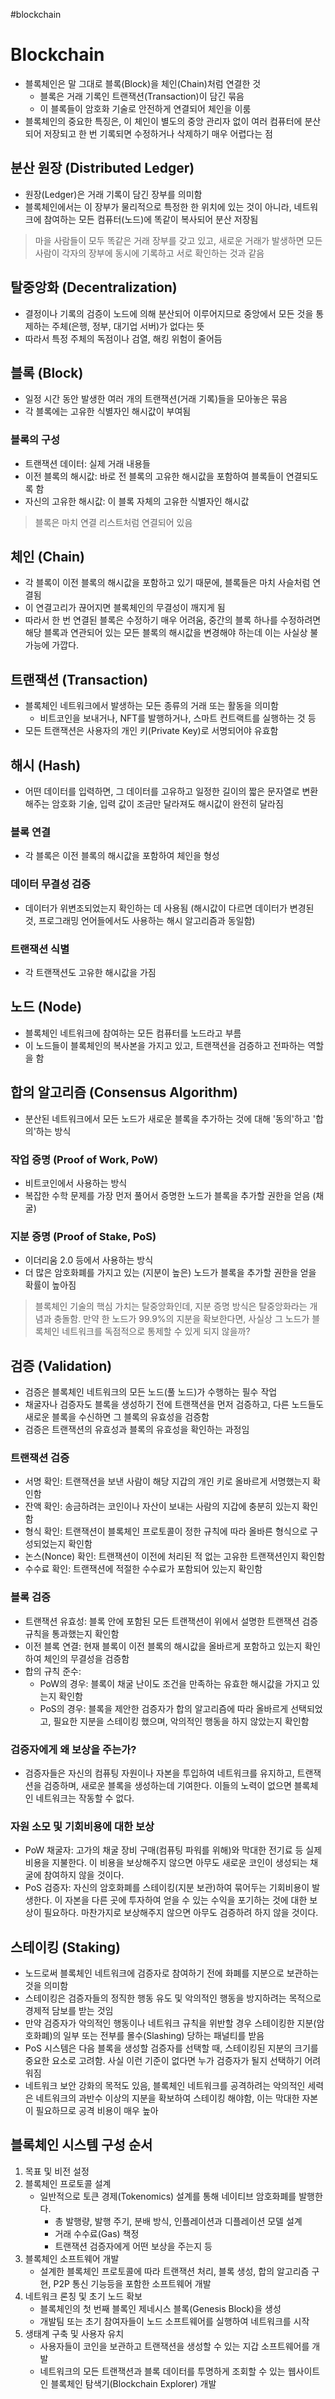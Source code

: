 #blockchain

# Blockchain
- 블록체인은 말 그대로 블록(Block)을 체인(Chain)처럼 연결한 것
	- 블록은 거래 기록인 트랜잭션(Transaction)이 담긴 묶음
	- 이 블록들이 암호화 기술로 안전하게 연결되어 체인을 이룸
- 블록체인의 중요한 특징은, 이 체인이 별도의 중앙 관리자 없이 여러 컴퓨터에 분산되어 저장되고 한 번 기록되면 수정하거나 삭제하기 매우 어렵다는 점


## 분산 원장 (Distributed Ledger)
- 원장(Ledger)은 거래 기록이 담긴 장부를 의미함
- 블록체인에서는 이 장부가 물리적으로 특정한 한 위치에 있는 것이 아니라, 네트워크에 참여하는 모든 컴퓨터(노드)에 똑같이 복사되어 분산 저장됨

> 마을 사람들이 모두 똑같은 거래 장부를 갖고 있고, 새로운 거래가 발생하면 모든 사람이 각자의 장부에 동시에 기록하고 서로 확인하는 것과 같음

## 탈중앙화 (Decentralization)
- 결정이나 기록의 검증이 노드에 의해 분산되어 이루어지므로 중앙에서 모든 것을 통제하는 주체(은행, 정부, 대기업 서버)가 없다는 뜻
- 따라서 특정 주체의 독점이나 검열, 해킹 위험이 줄어듬

## 블록 (Block)
- 일정 시간 동안 발생한 여러 개의 트랜잭션(거래 기록)들을 모아놓은 묶음
- 각 블록에는 고유한 식별자인 해시값이 부여됨

### 블록의 구성
- 트랜잭션 데이터: 실제 거래 내용들
- 이전 블록의 해시값: 바로 전 블록의 고유한 해시값을 포함하여 블록들이 연결되도록 함
- 자신의 고유한 해시값: 이 블록 자체의 고유한 식별자인 해시값

> 블록은 마치 연결 리스트처럼 연결되어 있음


## 체인 (Chain)
- 각 블록이 이전 블록의 해시값을 포함하고 있기 때문에, 블록들은 마치 사슬처럼 연결됨
- 이 연결고리가 끊어지면 블록체인의 무결성이 깨지게 됨
- 따라서 한 번 연결된 블록은 수정하기 매우 어려움, 중간의 블록 하나를 수정하려면 해당 블록과 연관되어 있는 모든 블록의 해시값을 변경해야 하는데 이는 사실상 불가능에 가깝다.

## 트랜잭션 (Transaction)
- 블록체인 네트워크에서 발생하는 모든 종류의 거래 또는 활동을 의미함
	- 비트코인을 보내거나, NFT를 발행하거나, 스마트 컨트랙트를 실행하는 것 등
- 모든 트랜잭션은 사용자의 개인 키(Private Key)로 서명되어야 유효함

## 해시 (Hash)
- 어떤 데이터를 입력하면, 그 데이터를 고유하고 일정한 길이의 짧은 문자열로 변환해주는 암호화 기술, 입력 값이 조금만 달라져도 해시값이 완전히 달라짐

### 블록 연결
- 각 블록은 이전 블록의 해시값을 포함하여 체인을 형성

### 데이터 무결성 검증
- 데이터가 위변조되었는지 확인하는 데 사용됨 (해시값이 다르면 데이터가 변경된 것, 프로그래밍 언어들에서도 사용하는 해시 알고리즘과 동일함)

### 트랜잭션 식별
- 각 트랜잭션도 고유한 해시값을 가짐

## 노드 (Node)
- 블록체인 네트워크에 참여하는 모든 컴퓨터를 노드라고 부름
- 이 노드들이 블록체인의 복사본을 가지고 있고, 트랜잭션을 검증하고 전파하는 역할을 함

## 합의 알고리즘 (Consensus Algorithm)
- 분산된 네트워크에서 모든 노드가 새로운 블록을 추가하는 것에 대해 '동의'하고 '합의'하는 방식

### 작업 증명 (Proof of Work, PoW)
- 비트코인에서 사용하는 방식
- 복잡한 수학 문제를 가장 먼저 풀어서 증명한 노드가 블록을 추가할 권한을 얻음 (채굴)

### 지분 증명 (Proof of Stake, PoS)
- 이더리움 2.0 등에서 사용하는 방식
- 더 많은 암호화폐를 가지고 있는 (지분이 높은) 노드가 블록을 추가할 권한을 얻을 확률이 높아짐

> 블록체인 기술의 핵심 가치는 탈중앙화인데, 지분 증명 방식은 탈중앙화라는 개념과 충돌함.
> 만약 한 노드가 99.9%의 지분을 확보한다면, 사실상 그 노드가 블록체인 네트워크를 독점적으로 통제할 수 있게 되지 않을까?

## 검증 (Validation)
- 검증은 블록체인 네트워크의 모든 노드(풀 노드)가 수행하는 필수 작업
- 채굴자나 검증자도 블록을 생성하기 전에 트랜잭션을 먼저 검증하고, 다른 노드들도 새로운 블록을 수신하면 그 블록의 유효성을 검증함
- 검증은 트랜잭션의 유효성과 블록의 유효성을 확인하는 과정임

### 트랜잭션 검증
- 서명 확인: 트랜잭션을 보낸 사람이 해당 지갑의 개인 키로 올바르게 서명했는지 확인함
- 잔액 확인: 송금하려는 코인이나 자산이 보내는 사람의 지갑에 충분히 있는지 확인함
- 형식 확인: 트랜잭션이 블록체인 프로토콜이 정한 규칙에 따라 올바른 형식으로 구성되었는지 확인함
- 논스(Nonce) 확인: 트랜잭션이 이전에 처리된 적 없는 고유한 트랜잭션인지 확인함
- 수수료 확인: 트랜잭션에 적절한 수수료가 포함되어 있는지 확인함

### 블록 검증
- 트랜잭션 유효성: 블록 안에 포함된 모든 트랜잭션이 위에서 설명한 트랜잭션 검증 규칙을 통과했는지 확인함
- 이전 블록 연결: 현재 블록이 이전 블록의 해시값을 올바르게 포함하고 있는지 확인하여 체인의 무결성을 검증함
- 합의 규칙 준수:
	- PoW의 경우: 블록이 채굴 난이도 조건을 만족하는 유효한 해시값을 가지고 있는지 확인함
	- PoS의 경우: 블록을 제안한 검증자가 합의 알고리즘에 따라 올바르게 선택되었고, 필요한 지분을 스테이킹 했으며, 악의적인 행동을 하지 않았는지 확인함

### 검증자에게 왜 보상을 주는가?
- 검증자들은 자신의 컴퓨팅 자원이나 자본을 투입하여 네트워크를 유지하고, 트랜잭션을 검증하며, 새로운 블록을 생성하는데 기여한다. 이들의 노력이 없으면 블록체인 네트워크는 작동할 수 없다.

### 자원 소모 및 기회비용에 대한 보상
- PoW 채굴자: 고가의 채굴 장비 구매(컴퓨팅 파워를 위해)와 막대한 전기료 등 실제 비용을 지불한다. 이 비용을 보상해주지 않으면 아무도 새로운 코인이 생성되는 채굴에 참여하지 않을 것이다. 
- PoS 검증자: 자신의 암호화폐를 스테이킹(지분 보관)하여 묶어두는 기회비용이 발생한다. 이 자본을 다른 곳에 투자하여 얻을 수 있는 수익을 포기하는 것에 대한 보상이 필요하다. 마찬가지로 보상해주지 않으면 아무도 검증하려 하지 않을 것이다.


## 스테이킹 (Staking)
- 노드로써 블록체인 네트워크에 검증자로 참여하기 전에 화폐를 지분으로 보관하는 것을 의미함
- 스테이킹은 검증자들의 정직한 행동 유도 및 악의적인 행동을 방지하려는 목적으로 경제적 담보를 받는 것임
- 만약 검증자가 악의적인 행동이나 네트워크 규칙을 위반할 경우 스테이킹한 지분(암호화폐)의 일부 또는 전부를 몰수(Slashing) 당하는 패널티를 받음
- PoS 시스템은 다음 블록을 생성할 검증자를 선택할 때, 스테이킹된 지분의 크기를 중요한 요소로 고려함. 사실 이런 기준이 없다면 누가 검증자가 될지 선택하기 어려워짐
- 네트워크 보안 강화의 목적도 있음, 블록체인 네트워크를 공격하려는 악의적인 세력은 네트워크의 과반수 이상의 지분을 확보하여 스테이킹 해야함, 이는 막대한 자본이 필요하므로 공격 비용이 매우 높아

## 블록체인 시스템 구성 순서
1. 목표 및 비전 설정
2. 블록체인 프로토콜 설계
	 - 일반적으로 토큰 경제(Tokenomics) 설계를 통해 네이티브 암호화폐를 발행한다.
		- 총 발행량, 발행 주기, 분배 방식, 인플레이션과 디플레이션 모델 설계
		- 거래 수수료(Gas) 책정
		- 트랜잭션 검증자에게 어떤 보상을 주는지 등
3. 블록체인 소프트웨어 개발
	- 설계한 블록체인 프로토콜에 따라 트랜잭션 처리, 블록 생성, 합의 알고리즘 구현, P2P 통신 기능등을 포함한 소프트웨어 개발
4. 네트워크 론칭 및 초기 노드 확보
	- 블록체인의 첫 번째 블록인 제네시스 블록(Genesis Block)을 생성
	- 개발팀 또는 초기 참여자들이 노드 소프트웨어를 실행하여 네트워크를 시작
5. 생태계 구축 및 사용자 유치
	- 사용자들이 코인을 보관하고 트랜잭션을 생성할 수 있는 지갑 소프트웨어를 개발
	- 네트워크의 모든 트랜잭션과 블록 데이터를 투명하게 조회할 수 있는 웹사이트인 블록체인 탐색기(Blockchain Explorer) 개발
